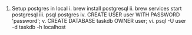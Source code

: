 1. Setup postgres in local
    i. brew install postgresql
    ii. brew services start postgresql
    iii. psql postgres
    iv. CREATE USER user WITH PASSWORD 'password';
    v. CREATE DATABASE taskdb OWNER user;
    vi. psql -U user -d taskdb -h localhost
